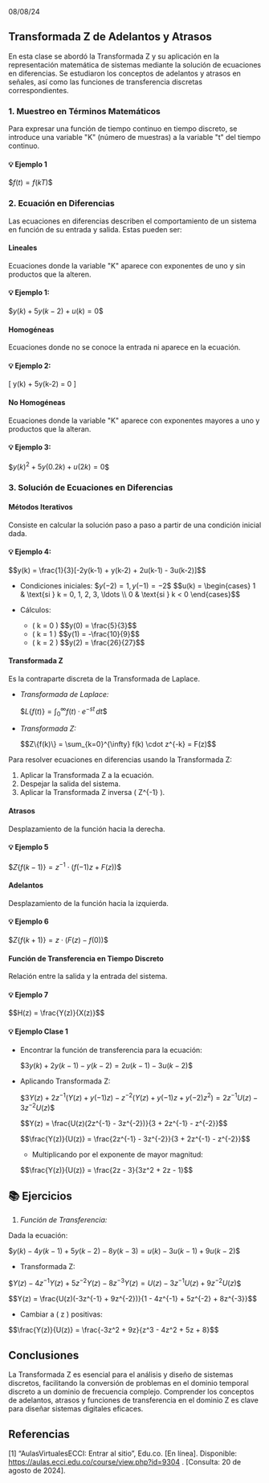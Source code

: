 08/08/24
## Transformada Z de Adelantos y Atrasos

En esta clase se abordó la Transformada Z y su aplicación en la representación matemática de sistemas mediante la solución de ecuaciones en diferencias. Se estudiaron los conceptos de adelantos y atrasos en señales, así como las funciones de transferencia discretas correspondientes.

### 1. Muestreo en Términos Matemáticos

Para expresar una función de tiempo continuo en tiempo discreto, se introduce una variable "K" (número de muestras) a la variable "t" del tiempo continuo.

#### 💡 Ejemplo 1
\$$f(t) = f(kT)$$

### 2. Ecuación en Diferencias
Las ecuaciones en diferencias describen el comportamiento de un sistema en función de su entrada y salida. Estas pueden ser:

#### Lineales
Ecuaciones donde la variable "K" aparece con exponentes de uno y sin productos que la alteren.

#### 💡 Ejemplo 1:
\$$y(k) + 5y(k-2) + u(k) = 0$$

#### Homogéneas

Ecuaciones donde no se conoce la entrada ni aparece en la ecuación.

#### 💡 Ejemplo 2:

\[ y(k) + 5y(k-2) = 0 \]

#### No Homogéneas

Ecuaciones donde la variable "K" aparece con exponentes mayores a uno y productos que la alteran.

#### 💡 Ejemplo 3:

\$$y(k)^2 + 5y(0.2k) + u(2k) = 0$$

### 3. Solución de Ecuaciones en Diferencias

#### Métodos Iterativos

Consiste en calcular la solución paso a paso a partir de una condición inicial dada.

#### 💡 Ejemplo 4:

\$$y(k) = \frac{1}{3}[-2y(k-1) + y(k-2) + 2u(k-1) - 3u(k-2)]$$

* Condiciones iniciales:
  \$$y(-2) = 1, \, y(-1) = -2$$
  \$$u(k) = \begin{cases}
  1 & \text{si } k = 0, 1, 2, 3, \ldots \\
  0 & \text{si } k < 0 
  \end{cases}$$

* Cálculos:
  * \( k = 0 \)
    \$$y(0) = \frac{5}{3}$$
  * \( k = 1 \)
    \$$y(1) = -\frac{10}{9}$$
  * \( k = 2 \)
    \$$y(2) = \frac{26}{27}$$

#### Transformada Z

Es la contraparte discreta de la Transformada de Laplace.

* *Transformada de Laplace:*

  \$$L\{f(t)\} = \int_{0}^{\infty} f(t) \cdot e^{-st} \, dt$$

* *Transformada Z:*

  \$$Z\{f(k)\} = \sum_{k=0}^{\infty} f(k) \cdot z^{-k} = F(z)$$

Para resolver ecuaciones en diferencias usando la Transformada Z:

1. Aplicar la Transformada Z a la ecuación.
2. Despejar la salida del sistema.
3. Aplicar la Transformada Z inversa \( Z^{-1} \).

#### Atrasos

Desplazamiento de la función hacia la derecha.

#### 💡 Ejemplo 5

\$$Z\{f(k-1)\} = z^{-1} \cdot (f(-1)z + F(z))$$

#### Adelantos

Desplazamiento de la función hacia la izquierda.

#### 💡 Ejemplo 6

\$$Z\{f(k+1)\} = z \cdot (F(z) - f(0))$$

#### Función de Transferencia en Tiempo Discreto

Relación entre la salida y la entrada del sistema.

#### 💡 Ejemplo 7

\$$H(z) = \frac{Y(z)}{X(z)}$$

#### 💡 Ejemplo Clase 1

* Encontrar la función de transferencia para la ecuación:

  \$$3y(k) + 2y(k-1) - y(k-2) = 2u(k-1) - 3u(k-2)$$

* Aplicando Transformada Z:

  \$$3Y(z) + 2z^{-1}(Y(z) + y(-1)z) - z^{-2}(Y(z) + y(-1)z + y(-2)z^2) = 2z^{-1}U(z) - 3z^{-2}U(z)$$

  \$$Y(z) = \frac{U(z)(2z^{-1} - 3z^{-2})}{3 + 2z^{-1} - z^{-2}}$$

  \$$\frac{Y(z)}{U(z)} = \frac{2z^{-1} - 3z^{-2}}{3 + 2z^{-1} - z^{-2}}$$

  * Multiplicando por el exponente de mayor magnitud:

  \$$\frac{Y(z)}{U(z)} = \frac{2z - 3}{3z^2 + 2z - 1}$$

## 📚 Ejercicios

1. *Función de Transferencia:*

  Dada la ecuación:

  \$$y(k) - 4y(k-1) + 5y(k-2) - 8y(k-3) = u(k) - 3u(k-1) + 9u(k-2)$$

  * Transformada Z:

  \$$Y(z) - 4z^{-1}Y(z) + 5z^{-2}Y(z) - 8z^{-3}Y(z) = U(z) - 3z^{-1}U(z) + 9z^{-2}U(z)$$

  \$$Y(z) = \frac{U(z)(-3z^{-1} + 9z^{-2})}{1 - 4z^{-1} + 5z^{-2} + 8z^{-3}}$$

  * Cambiar a \( z \) positivas:

  \$$\frac{Y(z)}{U(z)} = \frac{-3z^2 + 9z}{z^3 - 4z^2 + 5z + 8}$$

## Conclusiones

La Transformada Z es esencial para el análisis y diseño de sistemas discretos, facilitando la conversión de problemas en el dominio temporal discreto a un dominio de frecuencia complejo. Comprender los conceptos de adelantos, atrasos y funciones de transferencia en el dominio Z es clave para diseñar sistemas digitales eficaces.

## Referencias

[1] “AulasVirtualesECCI: Entrar al sitio”, Edu.co. [En línea]. Disponible: https://aulas.ecci.edu.co/course/view.php?id=9304 . [Consulta: 20 de agosto de 2024].
